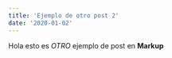 ```yaml
---
title: 'Ejemplo de otro post 2'
date: '2020-01-02'
---
```


Hola esto es _OTRO_ ejemplo de post en **Markup**